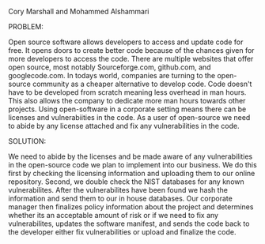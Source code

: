 Cory Marshall and Mohammed Alshammari

PROBLEM:

Open source software allows developers to access and update code for free. It opens doors to create better code because of the chances given for more developers to access the code. There are multiple websites that offer open source, most notably Sourceforge.com, github.com, and googlecode.com. In todays world, companies are turning to the open-source community as a cheaper alternative to develop code. Code doesn't have to be developed from scratch meaning less overhead in man hours. This also allows the company to dedicate more man hours towards other projects. Using open-software in a corporate setting means there can be licenses and vulnerabiities in the code. 
As a user of open-source we need to abide by any license attached and fix any vulnerabilities in the code. 

SOLUTION:

We need to abide by the licenses and be made aware of any vulnerabilities in the open-source code we plan to implement into our business. We do this first by checking the licensing information and uploading them to our online repository. Second, we double check the NIST databases for any known vulnerabilites. After the vulnerabilites have been found we hash the information and send them to our in house databases. Our corporate manager then finalizes policy information about the project and determines whether its an acceptable amount of risk or if we need to fix any vulnerabilites, updates the software manifest, and sends the code back to the developer either fix vulnerabilities or upload and finalize the code.


